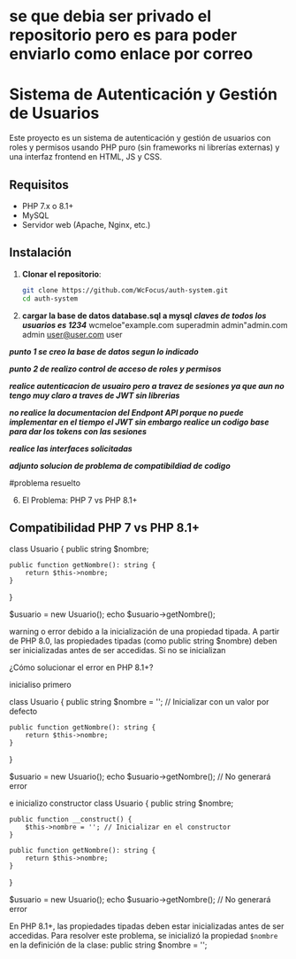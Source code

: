 # se que debia ser privado el repositorio pero es para poder enviarlo como enlace por correo

# Sistema de Autenticación y Gestión de Usuarios

Este proyecto es un sistema de autenticación y gestión de usuarios con roles y permisos 
usando PHP puro (sin frameworks ni librerías externas) y una interfaz frontend en HTML, 
JS y CSS.

## Requisitos

- PHP 7.x o 8.1+
- MySQL
- Servidor web (Apache, Nginx, etc.)

## Instalación

1. **Clonar el repositorio**:
   ```bash
   git clone https://github.com/WcFocus/auth-system.git
   cd auth-system

2. **cargar la base de datos database.sql a mysql**
   ***claves de todos los usuarios es 1234***
   wcmeloe"example.com superadmin
   admin"admin.com   admin
   user@user.com     user



***punto 1 se creo la base de datos segun lo indicado***

***punto 2 de realizo control de acceso de roles y permisos***

***realice autenticacion de usuairo pero a travez de sesiones ya que aun no tengo muy claro a traves de JWT sin librerias***

***no realice la documentacion del Endpont API porque no puede implementar en el tiempo el JWT sin embargo realice un codigo base para dar los tokens con las sesiones***

***realice las interfaces solicitadas***

***adjunto solucion de problema de compatibildiad de codigo***

#problema resuelto

6. El Problema: PHP 7 vs PHP 8.1+
## Compatibilidad PHP 7 vs PHP 8.1+

class Usuario { 
    public string $nombre; 

    public function getNombre(): string { 
        return $this->nombre; 
    } 
} 

$usuario = new Usuario(); 
echo $usuario->getNombre(); 


warning o error debido a la inicialización de una propiedad tipada. A partir de PHP 8.0, las propiedades tipadas (como public string $nombre) deben ser inicializadas antes de ser accedidas. Si no se inicializan


¿Cómo solucionar el error en PHP 8.1+?

inicialiso primero

class Usuario { 
    public string $nombre = ''; // Inicializar con un valor por defecto

    public function getNombre(): string { 
        return $this->nombre; 
    } 
} 

$usuario = new Usuario(); 
echo $usuario->getNombre(); // No generará error

e inicializo constructor
class Usuario { 
    public string $nombre; 

    public function __construct() {
        $this->nombre = ''; // Inicializar en el constructor
    }

    public function getNombre(): string { 
        return $this->nombre; 
    } 
} 

$usuario = new Usuario(); 
echo $usuario->getNombre(); // No generará error




En PHP 8.1+, las propiedades tipadas deben estar inicializadas antes de ser accedidas. Para resolver este problema, se inicializó la propiedad `$nombre` en la definición de la clase:
public string $nombre = '';